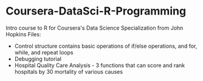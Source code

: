 # Coursera-DataSci-R-Programming
Intro course to R for Coursera's Data Science Specialization from John Hopkins 
Files:
- Control structure contains basic operations of if/else operations, and for, while, and repeat loops
- Debugging tutorial
- Hospital Quality Care Analysis - 3 functions that can score and rank hospitals by 30 mortality of various causes

